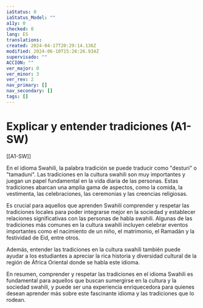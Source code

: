 ```yaml
---
iaStatus: 0
iaStatus_Model: ""
a11y: 0
checked: 0
lang: ES
translations: 
created: 2024-04-17T20:29:14.136Z
modified: 2024-06-10T15:26:26.934Z
supervisado: ""
ACCION: ""
ver_major: 0
ver_minor: 3
ver_rev: 2
nav_primary: []
nav_secondary: []
tags: []
---
```

# Explicar y entender tradiciones (A1-SW)

[[A1-SW]]

En el idioma Swahili, la palabra tradición se puede traducir como "desturi" o "tamaduni". Las tradiciones en la cultura swahili son muy importantes y juegan un papel fundamental en la vida diaria de las personas. Estas tradiciones abarcan una amplia gama de aspectos, como la comida, la vestimenta, las celebraciones, las ceremonias y las creencias religiosas.

Es crucial para aquellos que aprenden Swahili comprender y respetar las tradiciones locales para poder integrarse mejor en la sociedad y establecer relaciones significativas con las personas de habla swahili. Algunas de las tradiciones más comunes en la cultura swahili incluyen celebrar eventos importantes como el nacimiento de un niño, el matrimonio, el Ramadán y la festividad de Eid, entre otros.

Además, entender las tradiciones en la cultura swahili también puede ayudar a los estudiantes a apreciar la rica historia y diversidad cultural de la región de África Oriental donde se habla este idioma.

En resumen, comprender y respetar las tradiciones en el idioma Swahili es fundamental para aquellos que buscan sumergirse en la cultura y la sociedad swahili, y puede ser una experiencia enriquecedora para quienes desean aprender más sobre este fascinante idioma y las tradiciones que lo rodean.

